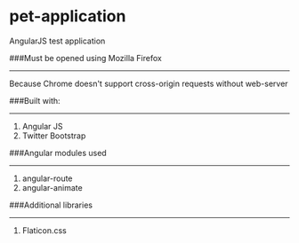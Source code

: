 # pet-application
AngularJS test application

###Must be opened using Mozilla Firefox
***************************************
Because Chrome doesn't support cross-origin requests without web-server

###Built with:
***********************
1. Angular JS
2. Twitter Bootstrap

###Angular modules used
***********************
1. angular-route
2. angular-animate

###Additional libraries
***********************
1. Flaticon.css
